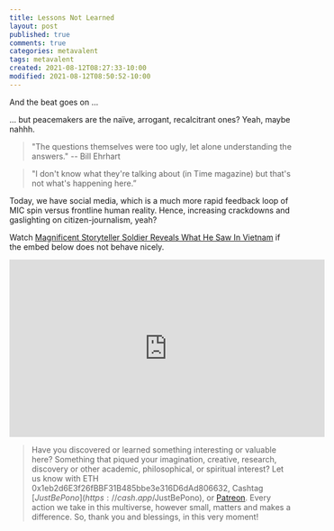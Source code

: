 ```yaml
---
title: Lessons Not Learned
layout: post
published: true
comments: true
categories: metavalent
tags: metavalent
created: 2021-08-12T08:27:33-10:00
modified: 2021-08-12T08:50:52-10:00
---
```


And the beat goes on ...

... but peacemakers are the naïve, arrogant, recalcitrant ones? Yeah, maybe nahhh.

> "The questions themselves were too ugly, let alone understanding the answers." -- Bill Ehrhart

> "I don't know what they're talking about (in Time magazine) but that's not what's happening here.”

Today, we have social media, which is a much more rapid feedback loop of MIC spin versus frontline human reality. Hence, increasing crackdowns and gaslighting on citizen-journalism, yeah?

Watch [Magnificent Storyteller Soldier Reveals What He Saw In Vietnam](https://youtu.be/tixOyiR8B-8) if the embed below does not behave nicely. 

<div class="embed-container"><iframe width="560" height="315" src="https://www.youtube.com/embed/tixOyiR8B-8" title="YouTube video player" frameborder="0" allow="accelerometer; autoplay; clipboard-write; encrypted-media; gyroscope; picture-in-picture" allowfullscreen></iframe></div>

> Have you discovered or learned something interesting or valuable here? Something that piqued your imagination, creative, research, discovery or other academic, philosophical, or spiritual interest? Let us know with ETH 0x1eb2d6E3f26fBBF31B485bbe3e316D6dAd806632, Cashtag [$JustBePono](https://cash.app/$JustBePono), or [Patreon](https://patreon.com/metavalent). Every action we take in this multiverse, however small, matters and makes a difference. So, thank you and blessings, in this very moment!
